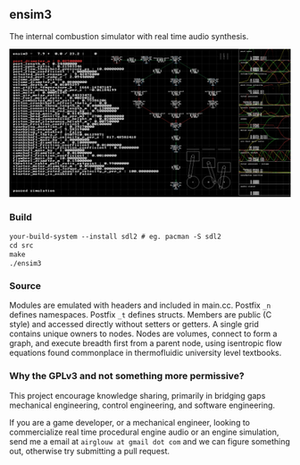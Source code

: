 ## ensim3

The internal combustion simulator with real time audio synthesis.

![](img/ensim3.png)

### Build

```
your-build-system --install sdl2 # eg. pacman -S sdl2
cd src
make
./ensim3
```

### Source

Modules are emulated with headers and included in main.cc. Postfix `_n` defines
namespaces. Postfix `_t` defines structs. Members are public (C style) and accessed
directly without setters or getters. A single grid contains unique owners to nodes.
Nodes are volumes, connect to form a graph, and execute breadth first from a parent node,
using isentropic flow equations found commonplace in thermofluidic university level textbooks.

### Why the GPLv3 and not something more permissive?

This project encourage knowledge sharing, primarily in bridging gaps
mechanical engineering, control engineering, and software engineering.

If you are a game developer, or a mechanical engineer, looking to commercialize
real time procedural engine audio or an engine simulation, send me a email at
`airglouw at gmail dot com` and we can figure something out, otherwise try submitting a pull request.
